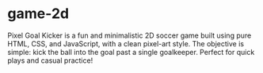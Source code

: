 # game-2d
Pixel Goal Kicker is a fun and minimalistic 2D soccer game built using pure HTML, CSS, and JavaScript, with a clean pixel-art style. The objective is simple: kick the ball into the goal past a single goalkeeper. Perfect for quick plays and casual practice!
